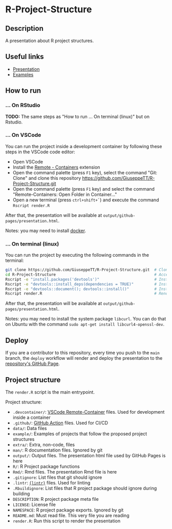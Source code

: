 # R-Project-Structure
## Description
A presentation about R project structures.

## Useful links
- [Presentation](giuseppett.github.io/r-project-structure/presentation.html)
- [Examples](https://github.com/GiuseppeTT/R-Project-Structure/tree/main/example)

## How to run
### ... On RStudio
**TODO:** The same steps as "How to run ... On terminal (linux)" but on Rstudio.

### ... On VSCode
You can run the project inside a development container by following these steps in the VSCode code editor:
- Open VSCode
- Install the [Remote - Containers](https://marketplace.visualstudio.com/items?itemName=ms-vscode-remote.remote-containers) extension
- Open the command palette (press `F1` key), select the command "Git: Clone" and clone this repository https://github.com/GiuseppeTT/R-Project-Structure.git
- Open the command palette (press `F1` key) and select the command "Remote-Containers: Open Folder in Container..."
- Open a new terminal (press `` ctrl+shift+` ``) and execute the command `Rscript render.R`

After that, the presentation will be available at `output/github-pages/presentation.html`.

Notes: you may need to install [docker](https://www.docker.com/).

### ... On terminal (linux)
You can run the project by executing the following commands in the terminal:

```bash
git clone https://github.com/GiuseppeTT/R-Project-Structure.git  # Clone project
cd R-Project-Structure                                           # Access project directory
Rscript -e "install.packages('devtools')"                        # Install {devtools}
Rscript -e "devtools::install_deps(dependencies = TRUE)"         # Install R packages
Rscript -e "devtools::document(); devtools::install()"           # Install project package
Rscript render.R                                                 # Render presentation
```

After that, the presentation will be available at `output/github-pages/presentation.html`.

Notes: you may need to install the system package `libcurl`. You can do that on Ubuntu with the command `sudo apt-get install libcurl4-openssl-dev`.

## Deploy
If you are a contributor to this repository, every time you push to the `main` branch, the `deploy` workflow will render and deploy the presentation to the [repository's GitHub Page](giuseppett.github.io/r-project-structure/presentation.html).

## Project structure
The `render.R` script is the main entrypoint.

Project structure:
- `.devcontainer/`: [VSCode Remote-Container](https://code.visualstudio.com/docs/remote/containers) files. Used for development inside a container
- `.github/`: [GitHub Action](https://github.com/features/actions) files. Used for CI/CD
- `data/`: Data files
- `example/`: Examples of projects that follow the proposed project structures
- `extra/`: Extra, non-code, files
- `man/`: R documentation files. Ignored by git
- `output/`: Output files. The presentation html file used by GitHub Pages is here
- `R/`: R Project package functions
- `Rmd/`: Rmd files. The presentation Rmd file is here
- `.gitignore`: List files that git should ignore
- `.lintr`: [`{lintr}`](https://github.com/jimhester/lintr) files. Used for linting
- `.Rbuildignore`: List files that R project package should ignore during building
- `DESCRIPTION`: R project package meta file
- `LICENSE`: License file
- `NAMESPACE`: R project package exports. Ignored by git
- `README.md`: Must read file. This very file you are reading
- `render.R`: Run this script to render the presentation
